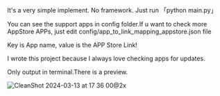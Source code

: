 It's a very simple implement. No framework. Just run 「python main.py」

You can see the support apps in config folder.If u want to check more AppStore APPs, just edit config/app_to_link_mapping_appstore.json file

Key is App name, value is the APP Store Link!

I wrote this project because I always love checking apps for updates.

Only output in terminal.There is a preview.

![CleanShot 2024-03-13 at 17 36 00@2x](https://github.com/jizhi0v0/app-update-cheker/assets/57976101/4b8d4ae1-89ed-4520-a30c-526c4ed9a768)

